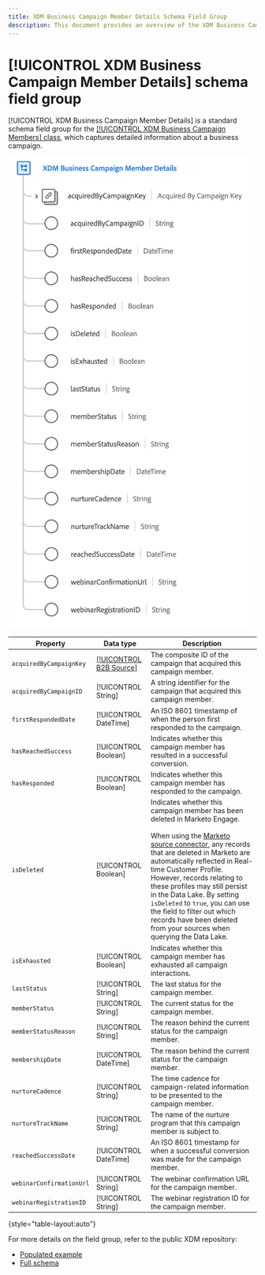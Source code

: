 ```yaml
---
title: XDM Business Campaign Member Details Schema Field Group
description: This document provides an overview of the XDM Business Campaign Member Details schema field group.
---
```

# [!UICONTROL XDM Business Campaign Member Details] schema field group

[!UICONTROL XDM Business Campaign Member Details] is a standard schema field group for the [[!UICONTROL XDM Business Campaign Members] class](../../classes/b2b/business-campaign-members.md), which captures detailed information about a business campaign.

![The structure of the XDM Business Campaign Member Details field group as it appears in the UI](../../images/field-groups/b2b/business-campaign-member-details.png)

| Property | Data type | Description |
| --- | --- | --- |
| `acquiredByCampaignKey` | [[!UICONTROL B2B Source]](../../data-types/b2b-source.md) | The composite ID of the campaign that acquired this campaign member. |
| `acquiredByCampaignID` | [!UICONTROL String] | A string identifier for the campaign that acquired this campaign member. |
| `firstRespondedDate` | [!UICONTROL DateTime] | An ISO 8601 timestamp of when the person first responded to the campaign. |
| `hasReachedSuccess` | [!UICONTROL Boolean] | Indicates whether this campaign member has resulted in a successful conversion. |
| `hasResponded` | [!UICONTROL Boolean] | Indicates whether this campaign member has responded to the campaign. |
| `isDeleted` | [!UICONTROL Boolean]  | Indicates whether this campaign member has been deleted in Marketo Engage.<br><br>When using the [Marketo source connector](../../../sources/connectors/adobe-applications/marketo/marketo.md), any records that are deleted in Marketo are automatically reflected in Real-time Customer Profile. However, records relating to these profiles may still persist in the Data Lake. By setting `isDeleted` to `true`, you can use the field to filter out which records have been deleted from your sources when querying the Data Lake. |
| `isExhausted` | [!UICONTROL Boolean] | Indicates whether this campaign member has exhausted all campaign interactions. |
| `lastStatus` | [!UICONTROL String] | The last status for the campaign member. |
| `memberStatus` | [!UICONTROL String] | The current status for the campaign member. |
| `memberStatusReason` | [!UICONTROL String] | The reason behind the current status for the campaign member. |
| `membershipDate` | [!UICONTROL DateTime] | The reason behind the current status for the campaign member. |
| `nurtureCadence` | [!UICONTROL String] | The time cadence for campaign-related information to be presented to the campaign member. |
| `nurtureTrackName` | [!UICONTROL String] | The name of the nurture program that this campaign member is subject to. |
| `reachedSuccessDate` | [!UICONTROL DateTime] | An ISO 8601 timestamp for when a successful conversion was made for the campaign member. |
| `webinarConfirmationUrl` | [!UICONTROL String] | The webinar confirmation URL for the campaign member. |
| `webinarRegistrationID` | [!UICONTROL String] | The webinar registration ID for the campaign member. |

{style="table-layout:auto"}

For more details on the field group, refer to the public XDM repository:

* [Populated example](https://github.com/adobe/xdm/blob/master/components/fieldgroups/campaign-member/campaign-member-details.example.1.json)
* [Full schema](https://github.com/adobe/xdm/blob/master/components/fieldgroups/campaign-member/campaign-member-details.schema.json)
